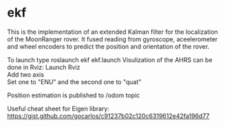 # ekf
This is the implementation of an extended Kalman filter for the localization of the MoonRanger rover. It fused reading from gyroscope, aceelerometer and wheel encoders to predict the position and orientation of the rover.

To launch type roslaunch ekf ekf.launch
Visulization of the AHRS can be done in Rviz:
  Launch Rviz <br />
  Add two axis <br />
  Set one to "ENU" and the second one to "quat" <br />

Position estimation is published to /odom topic

Useful cheat sheet for Eigen library:
https://gist.github.com/gocarlos/c91237b02c120c6319612e42fa196d77
